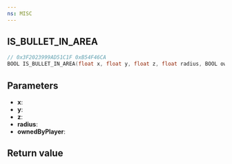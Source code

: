 ```yaml
---
ns: MISC
---
```

## IS_BULLET_IN_AREA

```c
// 0x3F2023999AD51C1F 0xB54F46CA
BOOL IS_BULLET_IN_AREA(float x, float y, float z, float radius, BOOL ownedByPlayer);
```

## Parameters
* **x**: 
* **y**: 
* **z**: 
* **radius**: 
* **ownedByPlayer**: 

## Return value
